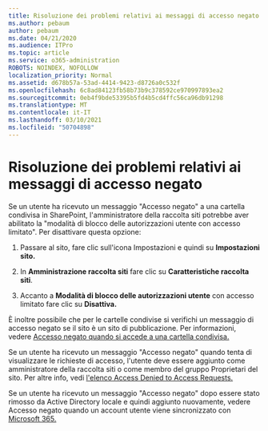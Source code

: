 ```yaml
---
title: Risoluzione dei problemi relativi ai messaggi di accesso negato
ms.author: pebaum
author: pebaum
ms.date: 04/21/2020
ms.audience: ITPro
ms.topic: article
ms.service: o365-administration
ROBOTS: NOINDEX, NOFOLLOW
localization_priority: Normal
ms.assetid: d678b57a-53ad-4414-9423-d8726a0c532f
ms.openlocfilehash: 6c8ad84123fb58b73b9c378592ce970997893ea2
ms.sourcegitcommit: 0eb4f9bde53395b5fd4b5cd4ffc56ca96db91298
ms.translationtype: MT
ms.contentlocale: it-IT
ms.lasthandoff: 03/10/2021
ms.locfileid: "50704898"
---
```

# <a name="troubleshoot-access-denied-messages"></a>Risoluzione dei problemi relativi ai messaggi di accesso negato

Se un utente ha ricevuto un messaggio "Accesso negato" a una cartella condivisa in SharePoint, l'amministratore della raccolta siti potrebbe aver abilitato la "modalità di blocco delle autorizzazioni utente con accesso limitato". Per disattivare questa opzione: 
  
1. Passare al sito, fare clic sull'icona Impostazioni e quindi su **Impostazioni sito.**
    
2. In **Amministrazione raccolta siti** fare clic su **Caratteristiche raccolta siti**.
    
3. Accanto a **Modalità di blocco delle autorizzazioni utente** con accesso limitato fare clic su **Disattiva.**
    
È inoltre possibile che per le cartelle condivise si verifichi un messaggio di accesso negato se il sito è un sito di pubblicazione. Per informazioni, vedere [Accesso negato quando si accede a una cartella condivisa.](https://answers.microsoft.com/windows/forum/windows_7-files/access-denied-to-share-folder/79fae49d-cddf-4845-8ac8-c141884d85fb)
  
Se un utente ha ricevuto un messaggio "Accesso negato" quando tenta di visualizzare le richieste di accesso, l'utente deve essere aggiunto come amministratore della raccolta siti o come membro del gruppo Proprietari del sito. Per altre info, vedi [l'elenco Access Denied to Access Requests.](https://go.microsoft.com/fwlink/?linkid=2004220)
  
Se un utente ha ricevuto un messaggio "Accesso negato" dopo essere stato rimosso da Active Directory locale e quindi aggiunto nuovamente, vedere Accesso negato quando un account utente viene sincronizzato con [Microsoft 365.](https://go.microsoft.com/fwlink/?linkid=2004318)
  

